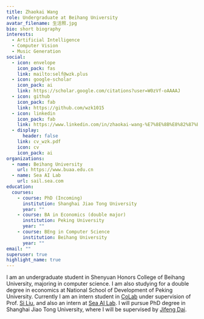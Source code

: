 ```yaml
---
title: Zhaokai Wang
role: Undergraduate at Beihang University
avatar_filename: 生活照.jpg
bio: short biography
interests:
  - Artificial Intelligence
  - Computer Vision
  - Music Generation
social:
  - icon: envelope
    icon_pack: fas
    link: mailto:self@wzk.plus
  - icon: google-scholar
    icon_pack: ai
    link: https://scholar.google.com/citations?user=W0zVf-oAAAAJ
  - icon: github
    icon_pack: fab
    link: https://github.com/wzk1015
  - icon: linkedin
    icon_pack: fab
    link: https://www.linkedin.com/in/zhaokai-wang-%E7%8E%8B%E8%82%87%E5%87%AF-5428181aa/
  - display:
      header: false
    link: cv_wzk.pdf
    icon: cv
    icon_pack: ai
organizations:
  - name: Beihang University
    url: https://www.buaa.edu.cn
  - name: Sea AI Lab
    url: sail.sea.com
education:
  courses:
    - course: PhD (Incoming)
      institution: Shanghai Jiao Tong University
      year: ""
    - course: BA in Economics (double major)
      institution: Peking University
      year: ""
    - course: BEng in Computer Science
      institution: Beihang University
      year: ""
email: ""
superuser: true
highlight_name: true
---
```

I am an undergraduate student in Shenyuan Honors College of Beihang University, majoring in computer science. I am also studying for a double degree in economics at National School of Development of Peking University. Currently I am an intern student in <a href="http://colalab.org/">CoLab</a> under supervision of Prof. <a href="http://colalab.org/people">Si Liu</a>, and also an intern at <a href="https://sail.sea.com/">Sea AI Lab</a>. I will pursue PhD degree in Shanghai Jiao Tong University, where I will be supervised by <a href="https://jifengdai.org/">Jifeng Dai</a>.
